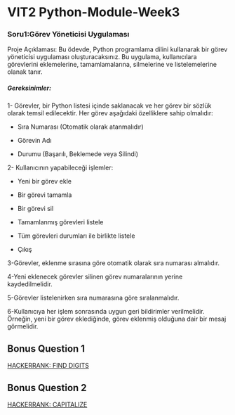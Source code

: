 # VIT2 Python-Module-Week3

###  Soru1:Görev Yöneticisi Uygulaması 

Proje Açıklaması: Bu ödevde, Python programlama dilini kullanarak bir görev yöneticisi uygulaması oluşturacaksınız. Bu uygulama, kullanıcılara görevlerini eklemelerine, tamamlamalarına, silmelerine ve listelemelerine olanak tanır. 

##### Gereksinimler: 

1- Görevler, bir Python listesi içinde saklanacak ve her görev bir sözlük olarak temsil edilecektir. Her görev aşağıdaki özelliklere sahip olmalıdır: 

* Sıra Numarası (Otomatik olarak atanmalıdır) 

* Görevin Adı 

* Durumu (Başarılı, Beklemede veya Silindi) 

 

2- Kullanıcının yapabileceği işlemler: 

* Yeni bir görev ekle 

* Bir görevi tamamla 

* Bir görevi sil 

* Tamamlanmış görevleri listele 

* Tüm görevleri durumları ile birlikte listele 

* Çıkış 

 

3-Görevler, eklenme sırasına göre otomatik olarak sıra numarası almalıdır. 

4-Yeni eklenecek görevler silinen görev numaralarının yerine kaydedilmelidir. 

5-Görevler listelenirken sıra numarasına göre sıralanmalıdır. 

6-Kullanıcıya her işlem sonrasında uygun geri bildirimler verilmelidir. Örneğin, yeni bir görev eklediğinde, görev eklenmiş olduğuna dair bir mesaj görmelidir. 

## Bonus Question 1
[HACKERRANK: FIND DIGITS](https://www.hackerrank.com/challenges/find-digits/problem)

## Bonus Question 2
[HACKERRANK: CAPITALIZE](https://www.hackerrank.com/challenges/capitalize/problem)
